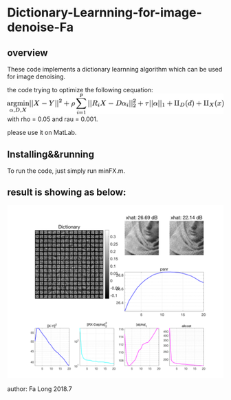 # Dictionary-Learnning-for-image-denoise-Fa

## overview

These code implements a dictionary learnning algorithm which can be used for image denoising.

the code trying to optimize the following cequation:
![image](https://raw.githubusercontent.com/wustl-cig/Dictionary-Learnning-for-image-denoise-Fa/master/image.png?token=AVLS5OV0AvUUP8npJdomVR4sKLlf3KjYks5bTkh6wA%3D%3D)
with rho = 0.05 and rau = 0.001.

please use it on MatLab.




## Installing&&running

To run the code, just simply run minFX.m.



## result is showing as below:
![image](https://raw.githubusercontent.com/wustl-cig/Dictionary-Learnning-for-image-denoise-Fa/master/result.png?token=AVLS5GbWvg35C2cso9BSnYjnf3A3VCpZks5bTk6vwA%3D%3D)

author: Fa Long
       2018.7

